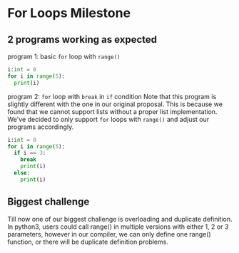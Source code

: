 # For Loops Milestone

## 2 programs working as expected
   
program 1: basic `for` loop with `range()` 
```python
i:int = 0
for i in range(5):
  print(i)
```

program 2: `for` loop with `break` in `if` condition 
Note that this program is slightly different with the one in our original proposal. 
This is because we found that we cannot support lists without a proper list implementation.
We've decided to only support `for` loops with `range()` and adjust our programs accordingly.
```python
i:int = 0
for i in range(5):
  if i == 3:
    break
    print(i)
  else:
    print(i)
```

## Biggest challenge

Till now one of our biggest challenge is overloading and duplicate definition. In python3, users could call range() in multiple versions with either 1, 2 or 3 parameters, however in our compiler, we can only define one range() function, or there will be duplicate definition problems.


